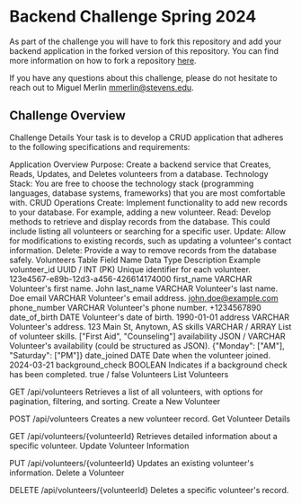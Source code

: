 # Backend Challenge Spring 2024

As part of the challenge you will have to fork this repository and add your backend application in the forked version of this repository. You can find more information on how to fork a repository [here](https://docs.github.com/en/pull-requests/collaborating-with-pull-requests/working-with-forks/fork-a-repo).

If you have any questions about this challenge, please do not hesitate to reach out to Miguel Merlin [mmerlin@stevens.edu](mmerlin@stevens.edu).

## Challenge Overview
Challenge Details
Your task is to develop a CRUD application that adheres to the following specifications and requirements:

Application Overview
Purpose: Create a backend service that Creates, Reads, Updates, and Deletes volunteers from a database.
Technology Stack: You are free to choose the technology stack (programming languages, database systems, frameworks) that you are most comfortable with.
CRUD Operations
Create: Implement functionality to add new records to your database. For example, adding a new volunteer.
Read: Develop methods to retrieve and display records from the database. This could include listing all volunteers or searching for a specific user.
Update: Allow for modifications to existing records, such as updating a volunteer's contact information.
Delete: Provide a way to remove records from the database safely.
Volunteers Table
Field Name	Data Type	Description	Example
volunteer_id	UUID / INT (PK)	Unique identifier for each volunteer.	123e4567-e89b-12d3-a456-426614174000
first_name	VARCHAR	Volunteer's first name.	John
last_name	VARCHAR	Volunteer's last name.	Doe
email	VARCHAR	Volunteer's email address.	john.doe@example.com
phone_number	VARCHAR	Volunteer's phone number.	+1234567890
date_of_birth	DATE	Volunteer's date of birth.	1990-01-01
address	VARCHAR	Volunteer's address.	123 Main St, Anytown, AS
skills	VARCHAR / ARRAY	List of volunteer skills.	["First Aid", "Counseling"]
availability	JSON / VARCHAR	Volunteer's availability (could be structured as JSON).	{"Monday": ["AM"], "Saturday": ["PM"]}
date_joined	DATE	Date when the volunteer joined.	2024-03-21
background_check	BOOLEAN	Indicates if a background check has been completed.	true / false
Volunteers
List Volunteers

GET /api/volunteers
Retrieves a list of all volunteers, with options for pagination, filtering, and sorting.
Create a New Volunteer

POST /api/volunteers
Creates a new volunteer record.
Get Volunteer Details

GET /api/volunteers/{volunteerId}
Retrieves detailed information about a specific volunteer.
Update Volunteer Information

PUT /api/volunteers/{volunteerId}
Updates an existing volunteer's information.
Delete a Volunteer

DELETE /api/volunteers/{volunteerId}
Deletes a specific volunteer's record.
